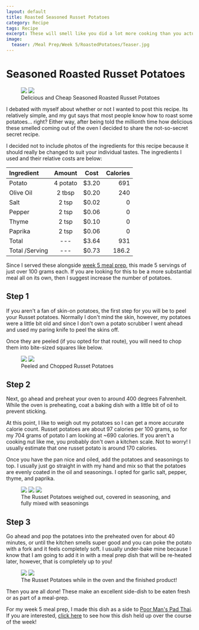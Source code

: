 ```yaml
---
layout: default
title: Roasted Seasoned Russet Potatoes
category: Recipe
tags: Recipe
excerpt: These will smell like you did a lot more cooking than you actually did.
image:
  teaser: /Meal Prep/Week 5/RoastedPotatoes/Teaser.jpg
---
```


# Seasoned Roasted Russet Potatoes

<figure class="half">
	<img src="{{ site.url }}/images/Meal Prep/Week 5/RoastedPotatoes/Webp.net-resizeimage (25).jpg">
	<img src="{{ site.url }}/images/Meal Prep/Week 5/RoastedPotatoes/Webp.net-resizeimage (26).jpg">
	<figcaption> Delicious and Cheap Seasoned Roasted Russet Potatoes </figcaption>
</figure>

I debated with myself about whether or not I wanted to post this recipe. Its relatively simple, and my gut says that most people know how to roast some potatoes... right? Either way, after being told the millionth time how delicious these smelled coming out of the oven I decided to share the not-so-secret secret recipe. 

I decided not to include photos of the ingredients for this recipe because it should really be changed to suit your individual tastes. The ingredients I used and their relative costs are below:

**Ingredient** | **Amount** | **Cost** |   **Calories**
|:------------- |:-------------:| :-----:|   -----:|
Potato	|	4	potato	|	 $3.20 	|	691
Olive Oil	|	2	tbsp	|	 $0.20 	|	240
Salt	|	2	tsp	|	 $0.02 	|	0
Pepper	|	2	tsp	|	 $0.06 	|	0
Thyme	|	2	tsp	|	 $0.10 	|	0
Paprika	|	2	tsp	|	 $0.06 	|	0
Total	|	---		|	 $3.64 	|	931
Total /Serving	|	---		|	 $0.73 	|	186.2

Since I served these alongside [week 5 meal prep](http://underwriteyourlife.com/meal%20prep/Week5/), this made 5 servings of just over 100 grams each. If you are looking for this to be a more substantial meal all on its own, then I suggest increase the number of potatoes. 

<h2> Step 1 </h2>

If you aren't a fan of skin-on potatoes, the first step for you will be to peel your Russet potatoes. Normally I don't mind the skin, however, my potatoes were a little bit old and since I don't own a potato scrubber I went ahead and used my paring knife to peel the skins off. 

Once they are peeled (if you opted for that route), you will need to chop them into bite-sized squares like below. 

<figure class="half">
	<img src="{{ site.url }}/images/Meal Prep/Week 5/RoastedPotatoes/Peeled (verticle).jpg">
	<img src="{{ site.url }}/images/Meal Prep/Week 5/RoastedPotatoes/Chopped (verticle).jpg">
	<figcaption> Peeled and Chopped Russet Potatoes </figcaption>
</figure>

<h2> Step 2 </h2>

Next, go ahead and preheat your oven to around 400 degrees Fahrenheit. While the oven is preheating, coat a baking dish with a little bit of oil to prevent sticking. 

At this point, I like to weigh out my potatoes so I can get a more accurate calorie count. Russet potatoes are about 97 calories per 100 grams, so for my 704 grams of potato I am looking at ~690 calories. If you aren't a cooking nut like me, you probably don't own a kitchen scale. Not to worry! I usually estimate that one russet potato is around 170 calories. 

Once you have the pan nice and oiled, add the potatoes and seasonings to top. I usually just go straight in with my hand and mix so that the potatoes are evenly coated in the oil and seasonings. I opted for garlic salt, pepper, thyme, and paprika.

<figure class="third">
	<img src="{{ site.url }}/images/Meal Prep/Week 5/RoastedPotatoes/Weighed.jpg">
	<img src="{{ site.url }}/images/Meal Prep/Week 5/RoastedPotatoes/Unbaked Unmixed FLIPPED.jpg">
	<img src="{{ site.url }}/images/Meal Prep/Week 5/RoastedPotatoes/Unbaked FLIPPED.jpg">
	<figcaption> The Russet Potatoes weighed out, covered in seasoning, and fully mixed with seasonings </figcaption>
</figure>

<h2> Step 3 </h2>

Go ahead and pop the potatoes into the preheated oven for about 40 minutes, or until the kitchen smells super good and you can poke the potato with a fork and it feels completely soft. I usually under-bake mine because I know that I am going to add it in with a meal prep dish that will be re-heated later, however, that is completely up to you!

<figure class="half">
	<img src="{{ site.url }}/images/Meal Prep/Week 5/RoastedPotatoes/Roasted Potatoes in Oven.jpg">
	<img src="{{ site.url }}/images/Meal Prep/Week 5/RoastedPotatoes/Webp.net-resizeimage (26).jpg">
	<figcaption> The Russet Potatoes while in the oven and the finished product! </figcaption>
</figure>

Then you are all done! These make an excellent side-dish to be eaten fresh or as part of a meal-prep. 

For my week 5 meal prep, I made this dish as a side to [Poor Man's Pad Thai](http://underwriteyourlife.com/recipe/PoorManPadThai/). If you are interested, [click here](http://underwriteyourlife.com/comingsoon/) to see how this dish held up over the course of the week! 
